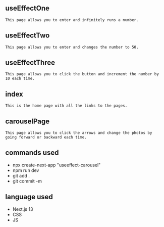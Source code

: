 ## useEffectOne

`This page allows you to enter and infinitely runs a number.`

## useEffectTwo

`This page allows you to enter and changes the number to 50.`

## useEffectThree

`This page allows you to click the button and increment the number by 10 each time.`

## index

`This is the home page with all the links to the pages.`

## carouselPage

`This page allows you to click the arrows and change the photos by going forward or backward each time.`

## commands used

- npx create-next-app "useeffect-carousel"
- npm run dev
- git add .
- git commit -m

## language used

- Next.js 13
- CSS
- JS
